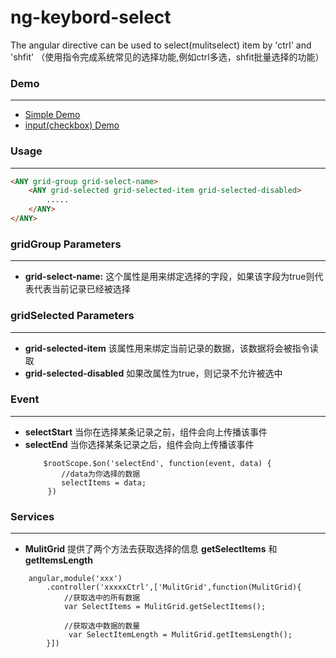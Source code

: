# ng-keybord-select
The angular directive can be used to select(mulitselect) item  by 'ctrl' and 'shfit' （使用指令完成系统常见的选择功能,例如ctrl多选，shfit批量选择的功能）

### Demo
________ 
* [Simple Demo](http://codepen.io/SzHeJason/pen/mENBoo?editors=1010)
* [input(checkbox) Demo](http://codepen.io/SzHeJason/pen/YWmAbR)

### Usage
_______   

```html
<ANY grid-group grid-select-name>
    <ANY grid-selected grid-selected-item grid-selected-disabled>
        .....
    </ANY>
</ANY>
```

### gridGroup Parameters
--------
* **grid-select-name:** 这个属性是用来绑定选择的字段，如果该字段为true则代表代表当前记录已经被选择

### gridSelected Parameters
_______
* **grid-selected-item** 该属性用来绑定当前记录的数据，该数据将会被指令读取
* **grid-selected-disabled** 如果改属性为true，则记录不允许被选中

### Event
_______
* **selectStart** 当你在选择某条记录之前，组件会向上传播该事件
* **selectEnd** 当你选择某条记录之后，组件会向上传播该事件
    ```
        $rootScope.$on('selectEnd', function(event, data) {
            //data为你选择的数据
            selectItems = data;
         })
    ```

### Services
___________
* **MulitGrid** 提供了两个方法去获取选择的信息 __getSelectItems__ 和 __getItemsLength__
```
    angular,module('xxx')
        .controller('xxxxxCtrl',['MulitGrid',function(MulitGrid){
            //获取选中的所有数据
            var SelectItems = MulitGrid.getSelectItems();

            //获取选中数据的数量
             var SelectItemLength = MulitGrid.getItemsLength();
        }])
    
```


